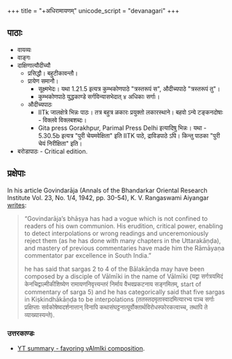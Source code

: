 +++
title = "+अधिरामायणम्"
unicode_script = "devanagari"
+++

## पाठाः
- वायव्यः
- वाङ्गः
- दाक्षिणात्यौदीच्यौ
  - प्रसिद्धौ। बहुटीकावन्तौ।
  - प्रायेण समानौ।
    - सूक्ष्मभेदः। यथा 1.21.5 इत्यत्र कुम्भकोणपाठे "त्रस्तरूपं स", औदीच्यपाठे "त्रस्तरूपं तु"।
    - कुम्भकोणपाठे युद्धकाण्डे सर्गविन्यासभेदात् ४ अधिकाः सर्गाः।
  - औदीच्यपाठः
    - IITk जालक्षेत्रे भिन्नः पाठः। तत्र बहुत्र ळकारः प्रयुक्तो लकारस्थाने। बहवो ऽन्ये टङ्कनदोषाः - विक्लवे विक्लबशब्दः।
    - Gita press Gorakhpur, Parimal Press Delhi इत्यादिषु भिन्नः। यथा - 5.30.5b इत्यत्र "पुरी चेयमवेक्षिता" इति IITK पाठे, द्राविडपाठे ऽपि। किन्तु पाठका "पुरी चेयं निरीक्षिता" इति।
- बरोडापाठः - Critical edition.


## प्रक्षेपाः
In his article Govindarāja (Annals of the Bhandarkar Oriental Research Institute Vol. 23, No. 1/4, 1942, pp. 30-54), K. V. Rangaswami Aiyangar [writes](https://archive.org/details/in.ernet.dli.2015.501526/page/n47/mode/2up): 

> “Govindarāja’s bhāṣya has had a vogue which is not confined to readers of his own communion. His erudition, critical power, enabling to detect interpolations or wrong readings and unceremoniously reject them (as he has done with many chapters in the Uttarakāṇḍa), and mastery of previous commentaries have made him the Rāmāyaṇa commentator par excellence in South India.”
>
> he has said that sargas 2 to 4 of the Bālakāṇda may have been composed by a disciple of Vālmīki in the name of Vālmīki (यद्वा सर्गत्रयमिदं केनचिद्वाल्मीकीशिष्येण रामायणनिवृत्त्यन्तरं निर्माय वैभवप्रकटनाय सङ्गमितम्, start of commentary of sarga 5) and he has categorically said that five sargas in Kiṣkindhākāṇḍa to be interpolations (ततस्तदमृतास्वादमित्यारभ्य पञ्च सर्गाः प्रक्षिप्ताः सर्वकोषेष्वदर्शनात्तान् विनापि कथासंघट्टनात्पूर्वोक्तार्थविरोधस्फोरकत्वाच्च, तथापि ते व्याख्यास्यन्ते). 

### उत्तरकाण्डः
- [YT summary - favoring vAlmIki composition](https://www.youtube.com/watch?v=pREAeOHZQMU).
